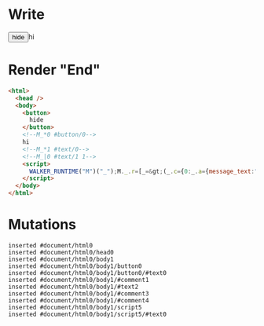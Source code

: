 # Write
  <button>hide</button><!--M_*0 #button/0-->hi<!--M_*1 #text/0--><!--M_|0 #text/1 1--><script>WALKER_RUNTIME("M")("_");M._.r=[_=>(_.c={0:_.a={message_text:"hi","#text/1(":_._["packages/translator-tags/src/__tests__/fixtures/basic-execution-order/template.marko_1_renderer"],"#text/1!":_.b={}},1:_.b},_.b._=_.a,_.c),0,"packages/translator-tags/src/__tests__/fixtures/basic-execution-order/template.marko_0",0];M._.w()</script>


# Render "End"
```html
<html>
  <head />
  <body>
    <button>
      hide
    </button>
    <!--M_*0 #button/0-->
    hi
    <!--M_*1 #text/0-->
    <!--M_|0 #text/1 1-->
    <script>
      WALKER_RUNTIME("M")("_");M._.r=[_=&gt;(_.c={0:_.a={message_text:"hi","#text/1(":_._["packages/translator-tags/src/__tests__/fixtures/basic-execution-order/template.marko_1_renderer"],"#text/1!":_.b={}},1:_.b},_.b._=_.a,_.c),0,"packages/translator-tags/src/__tests__/fixtures/basic-execution-order/template.marko_0",0];M._.w()
    </script>
  </body>
</html>
```

# Mutations
```
inserted #document/html0
inserted #document/html0/head0
inserted #document/html0/body1
inserted #document/html0/body1/button0
inserted #document/html0/body1/button0/#text0
inserted #document/html0/body1/#comment1
inserted #document/html0/body1/#text2
inserted #document/html0/body1/#comment3
inserted #document/html0/body1/#comment4
inserted #document/html0/body1/script5
inserted #document/html0/body1/script5/#text0
```